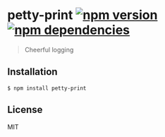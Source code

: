 # petty-print  [![npm version][npm-image]][npm-url] [![npm dependencies][david-image]][david-url]

> Cheerful logging

## Installation

    $ npm install petty-print

## License

MIT

[david-image]: https://img.shields.io/david/ebednarz/petty-print.svg?style=flat-square
[david-url]: https://david-dm.org/ebednarz/petty-print
[npm-image]: https://img.shields.io/npm/v/petty-print.svg?style=flat-square
[npm-url]: https://www.npmjs.com/package/petty-print
